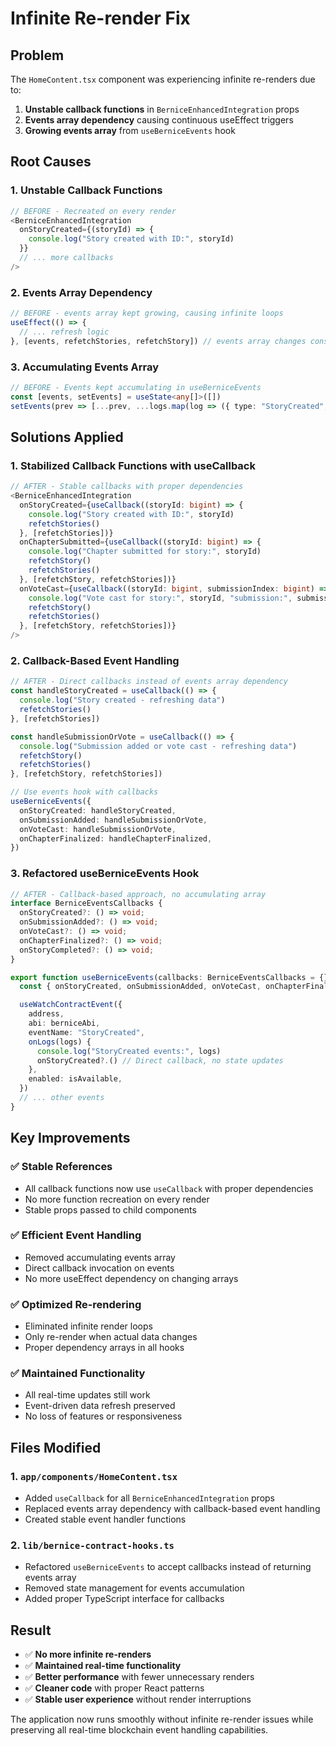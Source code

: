 # Infinite Re-render Fix

## Problem
The `HomeContent.tsx` component was experiencing infinite re-renders due to:

1. **Unstable callback functions** in `BerniceEnhancedIntegration` props
2. **Events array dependency** causing continuous useEffect triggers
3. **Growing events array** from `useBerniceEvents` hook

## Root Causes

### 1. **Unstable Callback Functions**
```typescript
// BEFORE - Recreated on every render
<BerniceEnhancedIntegration
  onStoryCreated={(storyId) => {
    console.log("Story created with ID:", storyId)
  }}
  // ... more callbacks
/>
```

### 2. **Events Array Dependency**
```typescript
// BEFORE - events array kept growing, causing infinite loops
useEffect(() => {
  // ... refresh logic
}, [events, refetchStories, refetchStory]) // events array changes constantly
```

### 3. **Accumulating Events Array**
```typescript
// BEFORE - Events kept accumulating in useBerniceEvents
const [events, setEvents] = useState<any[]>([])
setEvents(prev => [...prev, ...logs.map(log => ({ type: "StoryCreated", ...log }))])
```

## Solutions Applied

### 1. **Stabilized Callback Functions with useCallback**
```typescript
// AFTER - Stable callbacks with proper dependencies
<BerniceEnhancedIntegration
  onStoryCreated={useCallback((storyId: bigint) => {
    console.log("Story created with ID:", storyId)
    refetchStories()
  }, [refetchStories])}
  onChapterSubmitted={useCallback((storyId: bigint) => {
    console.log("Chapter submitted for story:", storyId)
    refetchStory()
    refetchStories()
  }, [refetchStory, refetchStories])}
  onVoteCast={useCallback((storyId: bigint, submissionIndex: bigint) => {
    console.log("Vote cast for story:", storyId, "submission:", submissionIndex)
    refetchStory()
    refetchStories()
  }, [refetchStory, refetchStories])}
/>
```

### 2. **Callback-Based Event Handling**
```typescript
// AFTER - Direct callbacks instead of events array dependency
const handleStoryCreated = useCallback(() => {
  console.log("Story created - refreshing data")
  refetchStories()
}, [refetchStories])

const handleSubmissionOrVote = useCallback(() => {
  console.log("Submission added or vote cast - refreshing data")
  refetchStory()
  refetchStories()
}, [refetchStory, refetchStories])

// Use events hook with callbacks
useBerniceEvents({
  onStoryCreated: handleStoryCreated,
  onSubmissionAdded: handleSubmissionOrVote,
  onVoteCast: handleSubmissionOrVote,
  onChapterFinalized: handleChapterFinalized,
})
```

### 3. **Refactored useBerniceEvents Hook**
```typescript
// AFTER - Callback-based approach, no accumulating array
interface BerniceEventsCallbacks {
  onStoryCreated?: () => void;
  onSubmissionAdded?: () => void;
  onVoteCast?: () => void;
  onChapterFinalized?: () => void;
  onStoryCompleted?: () => void;
}

export function useBerniceEvents(callbacks: BerniceEventsCallbacks = {}) {
  const { onStoryCreated, onSubmissionAdded, onVoteCast, onChapterFinalized } = callbacks

  useWatchContractEvent({
    address,
    abi: berniceAbi,
    eventName: "StoryCreated",
    onLogs(logs) {
      console.log("StoryCreated events:", logs)
      onStoryCreated?.() // Direct callback, no state updates
    },
    enabled: isAvailable,
  })
  // ... other events
}
```

## Key Improvements

### ✅ **Stable References**
- All callback functions now use `useCallback` with proper dependencies
- No more function recreation on every render
- Stable props passed to child components

### ✅ **Efficient Event Handling**
- Removed accumulating events array
- Direct callback invocation on events
- No more useEffect dependency on changing arrays

### ✅ **Optimized Re-rendering**
- Eliminated infinite render loops
- Only re-render when actual data changes
- Proper dependency arrays in all hooks

### ✅ **Maintained Functionality**
- All real-time updates still work
- Event-driven data refresh preserved
- No loss of features or responsiveness

## Files Modified

### 1. `app/components/HomeContent.tsx`
- Added `useCallback` for all `BerniceEnhancedIntegration` props
- Replaced events array dependency with callback-based event handling
- Created stable event handler functions

### 2. `lib/bernice-contract-hooks.ts`
- Refactored `useBerniceEvents` to accept callbacks instead of returning events array
- Removed state management for events accumulation
- Added proper TypeScript interface for callbacks

## Result

- ✅ **No more infinite re-renders**
- ✅ **Maintained real-time functionality**
- ✅ **Better performance** with fewer unnecessary renders
- ✅ **Cleaner code** with proper React patterns
- ✅ **Stable user experience** without render interruptions

The application now runs smoothly without infinite re-render issues while preserving all real-time blockchain event handling capabilities.
